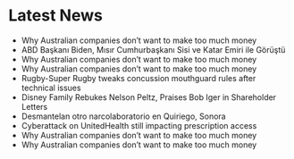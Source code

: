 # Latest News
-  Why Australian companies don’t want to make too much money
-  ABD Başkanı Biden, Mısır Cumhurbaşkanı Sisi ve Katar Emiri ile Görüştü
-  Why Australian companies don’t want to make too much money
-  Why Australian companies don’t want to make too much money
-  Rugby-Super Rugby tweaks concussion mouthguard rules after technical issues
-  Disney Family Rebukes Nelson Peltz, Praises Bob Iger in Shareholder Letters
-  Desmantelan otro narcolaboratorio en Quiriego, Sonora
-  Cyberattack on UnitedHealth still impacting prescription access
-  Why Australian companies don’t want to make too much money
-  Why Australian companies don’t want to make too much money
